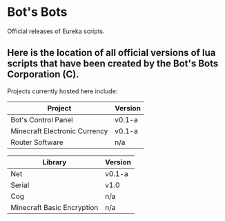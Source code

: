 # Bot's Bots
Official releases of Eureka scripts. 

Here is the location of all official versions of lua scripts that have been 
created by the Bot's Bots Corporation (C). 
----
Projects currently hosted here include: 

|Project                      |Version | 
|-----------------------------|--------|
|Bot's Control Panel          |v0.1-a  |
|Minecraft Electronic Currency|v0.1-a  |
|Router Software              |n/a     | 

|Library                      |Version |
|-----------------------------|--------|
|Net                          |v0.1-a  |
|Serial                       |v1.0    |
|Cog                          |n/a     |
|Minecraft Basic Encryption   |n/a     |

